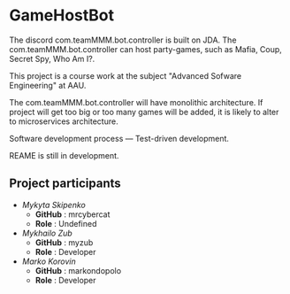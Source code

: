 # GameHostBot
The discord com.teamMMM.bot.controller is built on JDA.
The com.teamMMM.bot.controller can host party-games, such as Mafia, Coup, Secret Spy, Who Am I?.

This project is a course work at the subject "Advanced Sofware Engineering" at AAU.

The com.teamMMM.bot.controller will have monolithic architecture. If project will get too big or too many games will be added, it is likely to alter to microservices architecture.

Software development process — Test-driven development.

REAME is still in development.

## Project participants

- *Mykyta Skipenko* 
  - **GitHub** : mrcybercat
  - **Role** : Undefined
- *Mykhailo Zub*
  - **GitHub** : myzub
  - **Role** : Developer
- *Marko Korovin*
  - **GitHub** : markondopolo
  - **Role** : Developer